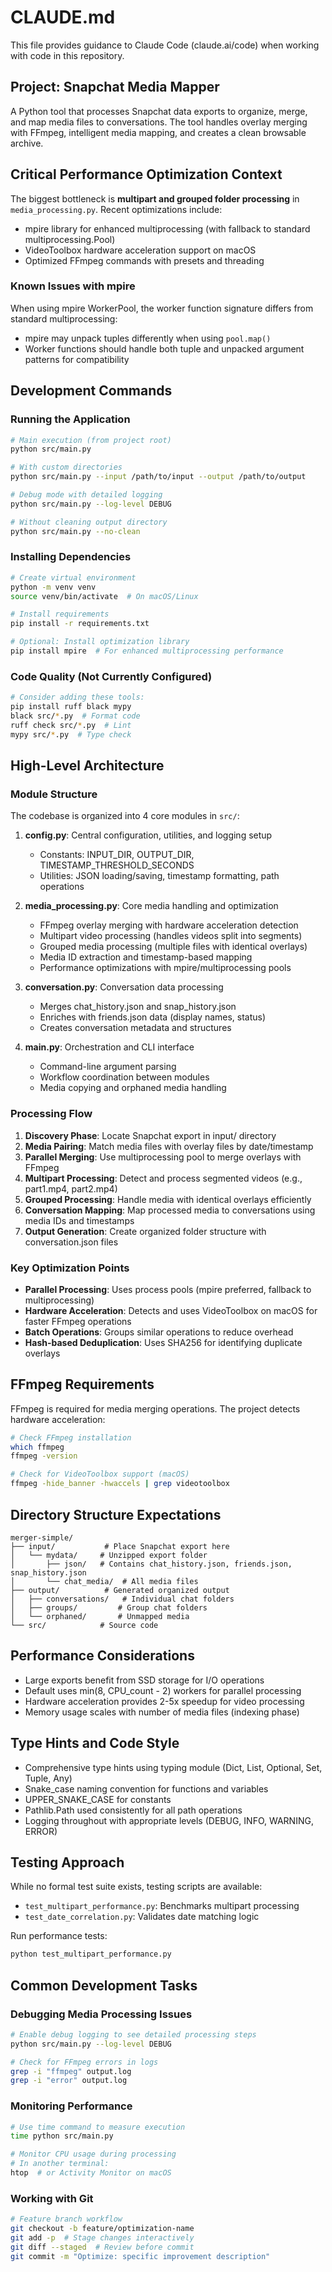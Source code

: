 # CLAUDE.md

This file provides guidance to Claude Code (claude.ai/code) when working with code in this repository.

## Project: Snapchat Media Mapper

A Python tool that processes Snapchat data exports to organize, merge, and map media files to conversations. The tool handles overlay merging with FFmpeg, intelligent media mapping, and creates a clean browsable archive.

## Critical Performance Optimization Context

The biggest bottleneck is **multipart and grouped folder processing** in `media_processing.py`. Recent optimizations include:
- mpire library for enhanced multiprocessing (with fallback to standard multiprocessing.Pool)
- VideoToolbox hardware acceleration support on macOS
- Optimized FFmpeg commands with presets and threading

### Known Issues with mpire
When using mpire WorkerPool, the worker function signature differs from standard multiprocessing:
- mpire may unpack tuples differently when using `pool.map()`
- Worker functions should handle both tuple and unpacked argument patterns for compatibility

## Development Commands

### Running the Application
```bash
# Main execution (from project root)
python src/main.py

# With custom directories
python src/main.py --input /path/to/input --output /path/to/output

# Debug mode with detailed logging
python src/main.py --log-level DEBUG

# Without cleaning output directory
python src/main.py --no-clean
```

### Installing Dependencies
```bash
# Create virtual environment
python -m venv venv
source venv/bin/activate  # On macOS/Linux

# Install requirements
pip install -r requirements.txt

# Optional: Install optimization library
pip install mpire  # For enhanced multiprocessing performance
```

### Code Quality (Not Currently Configured)
```bash
# Consider adding these tools:
pip install ruff black mypy
black src/*.py  # Format code
ruff check src/*.py  # Lint
mypy src/*.py  # Type check
```

## High-Level Architecture

### Module Structure
The codebase is organized into 4 core modules in `src/`:

1. **config.py**: Central configuration, utilities, and logging setup
   - Constants: INPUT_DIR, OUTPUT_DIR, TIMESTAMP_THRESHOLD_SECONDS
   - Utilities: JSON loading/saving, timestamp formatting, path operations

2. **media_processing.py**: Core media handling and optimization
   - FFmpeg overlay merging with hardware acceleration detection
   - Multipart video processing (handles videos split into segments)
   - Grouped media processing (multiple files with identical overlays)
   - Media ID extraction and timestamp-based mapping
   - Performance optimizations with mpire/multiprocessing pools

3. **conversation.py**: Conversation data processing
   - Merges chat_history.json and snap_history.json
   - Enriches with friends.json data (display names, status)
   - Creates conversation metadata and structures

4. **main.py**: Orchestration and CLI interface
   - Command-line argument parsing
   - Workflow coordination between modules
   - Media copying and orphaned media handling

### Processing Flow
1. **Discovery Phase**: Locate Snapchat export in input/ directory
2. **Media Pairing**: Match media files with overlay files by date/timestamp
3. **Parallel Merging**: Use multiprocessing pool to merge overlays with FFmpeg
4. **Multipart Processing**: Detect and process segmented videos (e.g., part1.mp4, part2.mp4)
5. **Grouped Processing**: Handle media with identical overlays efficiently
6. **Conversation Mapping**: Map processed media to conversations using media IDs and timestamps
7. **Output Generation**: Create organized folder structure with conversation.json files

### Key Optimization Points
- **Parallel Processing**: Uses process pools (mpire preferred, fallback to multiprocessing)
- **Hardware Acceleration**: Detects and uses VideoToolbox on macOS for faster FFmpeg operations
- **Batch Operations**: Groups similar operations to reduce overhead
- **Hash-based Deduplication**: Uses SHA256 for identifying duplicate overlays

## FFmpeg Requirements
FFmpeg is required for media merging operations. The project detects hardware acceleration:
```bash
# Check FFmpeg installation
which ffmpeg
ffmpeg -version

# Check for VideoToolbox support (macOS)
ffmpeg -hide_banner -hwaccels | grep videotoolbox
```

## Directory Structure Expectations
```
merger-simple/
├── input/           # Place Snapchat export here
│   └── mydata/     # Unzipped export folder
│       ├── json/   # Contains chat_history.json, friends.json, snap_history.json
│       └── chat_media/  # All media files
├── output/          # Generated organized output
│   ├── conversations/   # Individual chat folders
│   ├── groups/         # Group chat folders
│   └── orphaned/       # Unmapped media
└── src/            # Source code
```

## Performance Considerations
- Large exports benefit from SSD storage for I/O operations
- Default uses min(8, CPU_count - 2) workers for parallel processing
- Hardware acceleration provides 2-5x speedup for video processing
- Memory usage scales with number of media files (indexing phase)

## Type Hints and Code Style
- Comprehensive type hints using typing module (Dict, List, Optional, Set, Tuple, Any)
- Snake_case naming convention for functions and variables
- UPPER_SNAKE_CASE for constants
- Pathlib.Path used consistently for all path operations
- Logging throughout with appropriate levels (DEBUG, INFO, WARNING, ERROR)

## Testing Approach
While no formal test suite exists, testing scripts are available:
- `test_multipart_performance.py`: Benchmarks multipart processing
- `test_date_correlation.py`: Validates date matching logic

Run performance tests:
```bash
python test_multipart_performance.py
```

## Common Development Tasks

### Debugging Media Processing Issues
```bash
# Enable debug logging to see detailed processing steps
python src/main.py --log-level DEBUG

# Check for FFmpeg errors in logs
grep -i "ffmpeg" output.log
grep -i "error" output.log
```

### Monitoring Performance
```bash
# Use time command to measure execution
time python src/main.py

# Monitor CPU usage during processing
# In another terminal:
htop  # or Activity Monitor on macOS
```

### Working with Git
```bash
# Feature branch workflow
git checkout -b feature/optimization-name
git add -p  # Stage changes interactively
git diff --staged  # Review before commit
git commit -m "Optimize: specific improvement description"
```